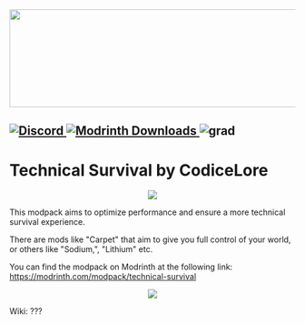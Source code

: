 <center><a title="https://modrinth.com/modpack/technical-survival" href="https://modrinth.com/modpack/technical-survival"><img src="https://dl.codelore.me/modrinth2.png" alt="" width="596" height="172"></a></center>
<h2><a href="https://discord.gg/RMAjVZBP3K" rel="noopener nofollow ugc">
<img alt="Discord" src="https://img.shields.io/discord/1100493137585127507?color=5865F2&style=for-the-badge" alt="Discord"> 
</a>
<a href="https://modrinth.com/modpack/technical-survival"><img alt="Modrinth Downloads" src="https://img.shields.io/modrinth/dt/s9nD0w2g?color=1bd96a&style=for-the-badge"> 
</a> 
<img src="https://i.imgur.com/f1jZ0cr.png" alt="grad"></h2> 
</a>


# Technical Survival by CodiceLore

<center><span><em><img src="https://dl.codelore.me/separatore1.png"></em></span></center>

This modpack aims to optimize performance and ensure a more technical survival experience.

There are mods like "Carpet" that aim to give you full control of your world, or others like "Sodium,", "Lithium" etc.

You can find the modpack on Modrinth at the following link: https://modrinth.com/modpack/technical-survival

<center><span><em><img src="https://dl.codelore.me/separatore1.png"></em></span></center>

Wiki: ???
